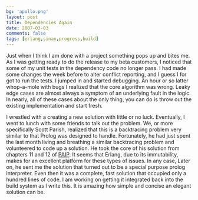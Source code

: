 ```yaml
---
bg: 'apollo.png'
layout: post
title: Dependencies Again
date: 2007-03-03
comments: false
tags: [erlang,sinan,progress,build]
---
```


Just when I think I am done with a project something pops up and bites
me. As I was getting ready to do the release to my beta customers, I
noticed that some of my unit tests in the dependency code no longer
pass. I had made some changes the week before to alter conflict
reporting, and I guess I for got to run the tests. I jumped in and
started debugging. An hour or so latter whop-a-mole with bugs I
realized that the core algorithm was wrong. Leaky edge cases are
almost always a symptom of an underlying fault in the logic. In
nearly, all of these cases about the only thing, you can do is throw
out the existing implementation and start fresh.

I wrestled with a creating a new solution with little or no
luck. Eventually, I went to lunch with some friends to talk out the
problem. We, or more specifically Scott Parish, realized that this is
a backtracing problem very similar to that Prolog was designed to
handle. Fortunately, he had just spent the last month living and
breathing a similar backtracing problem and volunteered to code up a
solution. He took the core of his solution from chapters 11 and 12 of
[PAIP](http://norvig.com/paip.html). It seems that Erlang, due to its
immutability, makes for an excellent platform for these types of
issues. In any case, Later on, he sent me the solution that turned out
to be a special purpose prolog interpreter. Even then it was a
complete, fast solution that occupied only a hundred lines of code. I
am working on getting it integrated back into the build system as I
write this. It is amazing how simple and concise an elegant solution
can be.
